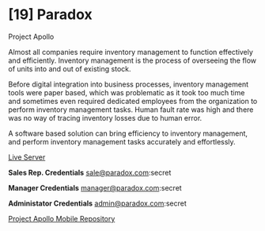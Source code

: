 # [19] Paradox

Project Apollo

Almost all companies require inventory management to function effectively and efficiently. Inventory management is the process of overseeing the flow of units into and out of existing stock.

Before digital integration into business processes, inventory management tools were paper based, which was problematic as it took too much time and sometimes even required dedicated employees from the organization to perform inventory management tasks. Human fault rate was high and there was no way of tracing inventory losses due to human error.

A software based solution can bring efficiency to inventory management, and perform inventory management tasks accurately and effortlessly.

[Live Server](https://apollo.lomejo.co.za)

**Sales Rep. Credentials**
sale@paradox.com:secret

**Manager Credentials**
manager@paradox.com:secret

**Administator Credentials**
admin@paradox.com:secret

[Project Apollo Mobile Repository](https://github.com/Slaysenfite/Project_Apollo_Mobile)
